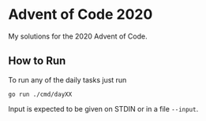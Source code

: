 Advent of Code 2020
===================

My solutions for the 2020 Advent of Code.

How to Run
----------
To run any of the daily tasks just run
```shell script
go run ./cmd/dayXX
```
Input is expected to be given on STDIN or in a file `--input`.